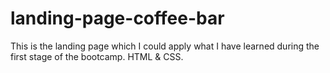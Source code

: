 # landing-page-coffee-bar
This is the landing page which I could apply what I have learned during the first stage of the bootcamp. HTML &amp; CSS.
